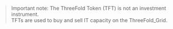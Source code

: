 > Important note: The ThreeFold Token (TFT) is not an investment instrument. <BR>
> TFTs are used to buy and sell IT capacity on the ThreeFold_Grid.
